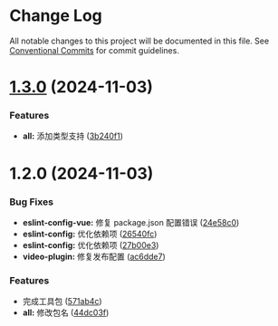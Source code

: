 # Change Log

All notable changes to this project will be documented in this file.
See [Conventional Commits](https://conventionalcommits.org) for commit guidelines.

# [1.3.0](https://github.com/fuxiang123/toolkit/compare/@fuxiang/eslint-config@1.2.0...@fuxiang/eslint-config@1.3.0) (2024-11-03)

### Features

- **all:** 添加类型支持 ([3b240f1](https://github.com/fuxiang123/toolkit/commit/3b240f1f3407f35175fd19498eef607c9986db4e))

# 1.2.0 (2024-11-03)

### Bug Fixes

- **eslint-config-vue:** 修复 package.json 配置错误 ([24e58c0](https://github.com/fuxiang123/toolkit/commit/24e58c0b85151cff00e7191d80178115ce27b677))
- **eslint-config:** 优化依赖项 ([26540fc](https://github.com/fuxiang123/toolkit/commit/26540fc86716a36ac64e41ad2d2378a000572b22))
- **eslint-config:** 优化依赖项 ([27b00e3](https://github.com/fuxiang123/toolkit/commit/27b00e31cb781294519b3195d013edf8987a512c))
- **video-plugin:** 修复发布配置 ([ac6dde7](https://github.com/fuxiang123/toolkit/commit/ac6dde7ebd831f14e61c7a2c019c0ac24f5fe17e))

### Features

- 完成工具包 ([571ab4c](https://github.com/fuxiang123/toolkit/commit/571ab4c1fe311b5f90e0912822f678d67d71ee58))
- **all:** 修改包名 ([44dc03f](https://github.com/fuxiang123/toolkit/commit/44dc03febe352bc10c99465427742fa5c80a8db9))
